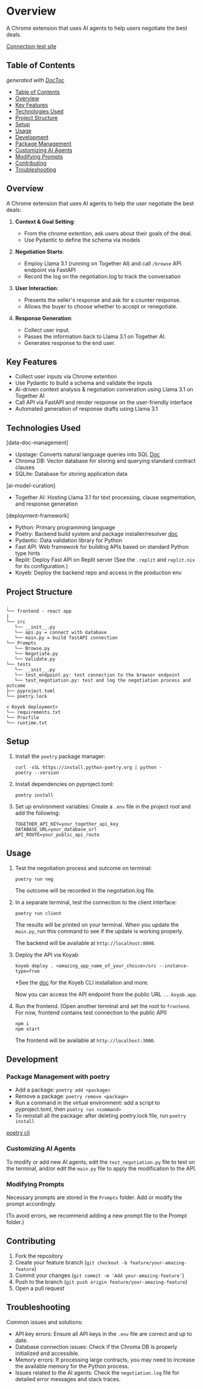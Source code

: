# Overview

A Chrome extension that uses AI agents to help users negotiate the best deals.


[Connection test site](https://rag-agent-system-chrome-extention.vercel.app/)

<!-- ![UI](https://res.cloudinary.com/dfeirxlea/image/upload/v1731425753/portfolio/fsqjubnndrawnp9ezimq.png)

![Terminal](https://res.cloudinary.com/dfeirxlea/image/upload/v1731425419/portfolio/mytqa9jtu8yexf6oc0k8.png) -->


## Table of Contents
*generated with [DocToc](https://github.com/thlorenz/doctoc)*

- [Table of Contents](#table-of-contents)
- [Overview](#overview-1)
- [Key Features](#key-features)
- [Technologies Used](#technologies-used)
- [Project Structure](#project-structure)
- [Setup](#setup)
- [Usage](#usage)
- [Development](#development)
- [Package Management](#package-management)
- [Customizing AI Agents](#customizing-ai-agents)
- [Modifying Prompts](#modifying-prompts)
- [Contributing](#contributing)
- [Troubleshooting](#troubleshooting)


## Overview

A Chrome extension that uses AI agents to help the user negotiate the best deals:

1. **Context & Goal Setting**:
   - From the chrome extention, ask users about their goals of the deal.
   - Use Pydantic to define the schema via models

2. **Negotiation Starts**:
   - Employ Llama 3.1 (running on Together AI) and call `/browse` API endpoint via FastAPI
   - Record the log on the negotiation.log to track the conversation

3. **User Interaction**:
   - Presents the seller's response and ask for a counter response.
   - Allows the buyer to choose whether to accept or renegotiate.

4. **Response Generation**:
   - Collect user input.
   - Passes the information back to Llama 3.1 on Together AI.
   - Generates response to the end user.

## Key Features

- Collect user inputs via Chrome extention
- Use Pydantic to build a schema and validate the inputs
- AI-driven context analysis & negotiation converation using Llama 3.1 on Together AI
- Call API via FastAPI and render response on the user-friendly interface
- Automated generation of response drafts using Llama 3.1


## Technologies Used
[data-doc-management]

   - Upstage: Converts natural language queries into SQL [Doc](https://console.upstage.ai/docs/getting-started/overview)
   - Chroma DB: Vector database for storing and querying standard contract clauses
   - SQLite: Database for storing application data

[ai-model-curation]

   - Together AI: Hosting Llama 3.1 for text processing, clause segmentation, and response generation

[deployment-framework]

   - Python: Primary programming language
   - Poetry: Backend build system and package installer/resolver [doc](https://python-poetry.org/docs/)
   - Pydantic: Data validation library for Python
   - Fast API: Web framework for building APIs based on standard Python type hints
   - Replit: Deploy Fast API on Replit server (See the `.replit` and `replit.nix` for its configuration.)
   - Koyeb: Deploy the backend repo and access in the production env


## Project Structure

```
.
└── frontend - react app
|
└── src
   └── __init__.py
   └── api.py = connect with database
   └── main.py = build fastAPI connection
└── Prompts
   └── Browse.py
   └── Negotiate.py
   └── Validate.py
└── tests
   └── __init__.py
   └── test_endpoint.py: test connection to the browser endpoint
   └── test_negotiation.py: test and log the negotiation process and outcome
├── pyproject.toml
└── poetry.lock

< Koyeb deployment>
└── requirements.txt
└── Procfile
└── runtime.txt
```

## Setup

1. Install the `poetry` package manager:
   ```
   curl -sSL https://install.python-poetry.org | python -
   poetry --version
   ```

2. Install dependencies on pyproject.toml:
   ```
   poetry install
   ```

3. Set up environment variables:
   Create a `.env` file in the project root and add the following:
   ```
   TOGETHER_API_KEY=your_together_api_key
   DATABASE_URL=your_database_url
   API_ROUTE=your_public_api_route
   ```

## Usage

1. Test the negotiation process and outcome on terminal:
   ```
   poetry run neg
   ```
   The outcome will be recorded in the negotiation.log file.


2. In a separate terminal, test the connection to the client interface:
   ```
   poetry run client
   ```
   The results will be printed on your terminal.
   When you update the `main.py`, run this command to see if the update is working properly.

   The backend will be available at `http://localhost:8000`.

3. Deploy the API via Koyab
   ```
   koyeb deploy . <amazing_app_name_of_your_choice>/src --instance-type=free
   ```
   *See the [doc](https://www.koyeb.com/docs/build-and-deploy/deploy-project-directory) for the Koyeb CLI installation and more.

   Now you can access the API endpoint from the public URL `...koyab.app`.


4. Run the frontend.  (Open another terminal and set the root to `frontend`. For now, frontend contains test connection to the public API)
   ```
   npm i
   npm start 
   ```
   The frontend will be available at `http://localhost:3000`.


## Development

### Package Management with poetry

- Add a package: `poetry add <package>`
- Remove a package: `poetry remove <package>`
- Run a command in the virtual environment: add a script to pyproject.toml, then `poetry run <command>`
- To reinstall all the package: after deleting poetry.lock file, run `poetry install`

[poetry cli](https://python-poetry.org/docs/cli/#add)



### Customizing AI Agents

To modify or add new AI agents, edit the `test_negotiation.py` file to test on the terminal, and/or edit the `main.py` file to apply the modification to the API.

### Modifying Prompts

Necessary prompts are stored in the `Prompts` folder. Add or modify the prompt accordingly.

(To avoid errors, we recommend adding a new prompt file to the Prompt folder.)


## Contributing

1. Fork the repository
2. Create your feature branch (`git checkout -b feature/your-amazing-feature`)
3. Commit your changes (`git commit -m 'Add your-amazing-feature'`)
4. Push to the branch (`git push origin feature/your-amazing-feature`)
5. Open a pull request



## Troubleshooting

Common issues and solutions:
- API key errors: Ensure all API keys in the `.env` file are correct and up to date.
- Database connection issues: Check if the Chroma DB is properly initialized and accessible.
- Memory errors: If processing large contracts, you may need to increase the available memory for the Python process.
- Issues related to the AI agents: Check the `negotiation.log` file for detailed error messages and stack traces.

